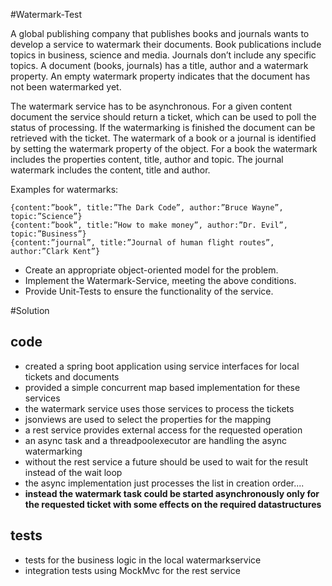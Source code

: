 #Watermark-Test

A global publishing company that publishes books and journals wants to develop a service to watermark their documents. Book publications include topics in business, science and media. Journals don’t include any specific topics. A document (books, journals) has a title, author and a watermark property. An empty watermark property indicates that the document has not been watermarked yet.

The watermark service has to be asynchronous. For a given content document the service should return a ticket, which can be used to poll the status of processing. If the watermarking is finished the document can be retrieved with the ticket. The watermark of a book or a journal is identified by setting the watermark property of the object. For a book the watermark includes the properties content, title, author and topic. The journal watermark includes the content, title and author. 

Examples for watermarks:

    {content:”book”, title:”The Dark Code”, author:”Bruce Wayne”, topic:”Science”}
    {content:”book”, title:”How to make money”, author:”Dr. Evil”, topic:”Business”}
    {content:”journal”, title:”Journal of human flight routes”, author:”Clark Kent”}


* Create an appropriate object-oriented model for the problem.
* Implement the Watermark-Service, meeting the above conditions.
* Provide Unit-Tests to ensure the functionality of the service.

#Solution

## code
 - created a spring boot application using service interfaces for local tickets and documents
 - provided a simple concurrent map based implementation for these services
 - the watermark service uses those services to process the tickets
 - jsonviews are used to select the properties for the mapping
 - a rest service provides external access for the requested operation
 - an async task and a threadpoolexecutor are handling the async watermarking
 - without the rest service a future should be used to wait for the result instead of the wait loop
 - the async implementation just processes the list in creation order....
 - **instead the watermark task could be started asynchronously only for the requested ticket 
   with some effects on the required datastructures**
 
## tests 
 - tests for the business logic in the local watermarkservice
 - integration tests using MockMvc for the rest service
